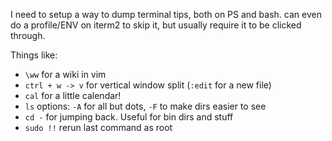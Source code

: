 I need to setup a way to dump terminal tips, both on PS and bash.
can even do a profile/ENV on iterm2 to skip it, but usually require it to be clicked through.

Things like:
* `\ww` for a wiki in vim
* `ctrl + w -> v` for vertical window split (`:edit` for a new file)
* `cal` for a little calendar!
* `ls` options: `-A` for all but dots, `-F` to make dirs easier to see
* `cd -` for jumping back. Useful for bin dirs and stuff
* `sudo !!` rerun last command as root
